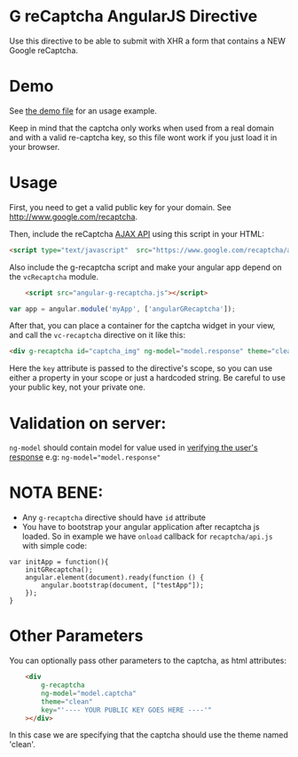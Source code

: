 G reCaptcha AngularJS Directive
=========================================

Use this directive to be able to submit with XHR a form that contains a NEW Google reCaptcha.


Demo
====

See [the demo file](index.html) for an usage example.

Keep in mind that the captcha only works when used from a real domain and with a valid re-captcha key, so this file wont work if you just load it in your browser.


Usage
=====

First, you need to get a valid public key for your domain. See http://www.google.com/recaptcha.

Then, include the reCaptcha [AJAX API](https://developers.google.com/recaptcha/docs/display#AJAX) using this script in your HTML:

```html
<script type="text/javascript"  src="https://www.google.com/recaptcha/api.js?render=explicit&onload=initApp"></script>
```

Also include the g-recaptcha script and make your angular app depend on the `vcRecaptcha` module.

```html
    <script src="angular-g-recaptcha.js"></script>
```

```javascript
var app = angular.module('myApp', ['angularGRecaptcha']);
```


After that, you can place a container for the captcha widget in your view, and call the `vc-recaptcha` directive on it like this:

```html
<div g-recaptcha id="captcha_img" ng-model="model.response" theme="clean" key="model.key"></div>
```

Here the `key` attribute is passed to the directive's scope, so you can use either a property in your scope or just a hardcoded string. Be careful to use your public key, not your private one.


Validation on server:
====
`ng-model` should contain model for value used in  [verifying the user's response](https://developers.google.com/recaptcha/docs/verify) e.g: `ng-model="model.response"`

NOTA BENE:
====
* Any `g-recaptcha` directive should have `id` attribute
* You have to bootstrap your angular application after recaptcha js loaded. So in example we have `onload` callback for `recaptcha/api.js` with simple code:
```
var initApp = function(){
    initGRecaptcha();
    angular.element(document).ready(function () {
        angular.bootstrap(document, ["testApp"]);
    });
}
```


Other Parameters
================

You can optionally pass other parameters to the captcha, as html attributes:

```html
    <div
        g-recaptcha
        ng-model="model.captcha"
        theme="clean"
        key="'---- YOUR PUBLIC KEY GOES HERE ----'"
    ></div>
```

In this case we are specifying that the captcha should use the theme named 'clean'.
